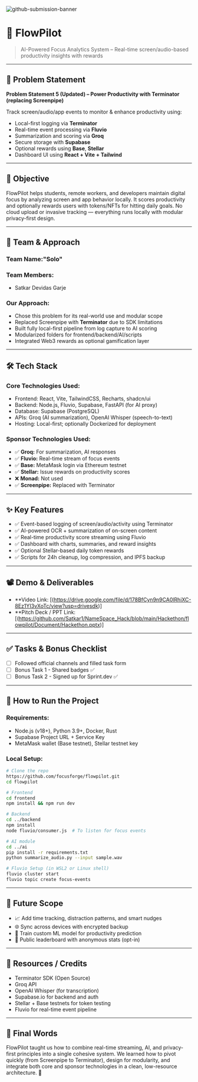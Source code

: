 ![github-submission-banner](https://github.com/user-attachments/assets/a1493b84-e4e2-456e-a791-ce35ee2bcf2f)


# 🚀 FlowPilot

> AI-Powered Focus Analytics System – Real-time screen/audio-based productivity insights with rewards

---

## 📌 Problem Statement

**Problem Statement 5 (Updated) – Power Productivity with Terminator (replacing Screenpipe)**

Track screen/audio/app events to monitor & enhance productivity using:
- Local-first logging via **Terminator**
- Real-time event processing via **Fluvio**
- Summarization and scoring via **Groq**
- Secure storage with **Supabase**
- Optional rewards using **Base**, **Stellar**
- Dashboard UI using **React + Vite + Tailwind**

---

## 🎯 Objective

FlowPilot helps students, remote workers, and developers maintain digital focus by analyzing screen and app behavior locally. It scores productivity and optionally rewards users with tokens/NFTs for hitting daily goals. No cloud upload or invasive tracking — everything runs locally with modular privacy-first design.

---

## 🧠 Team & Approach

### Team Name:"Solo"

### Team Members:
- Satkar Devidas Garje

### Our Approach:
- Chose this problem for its real-world use and modular scope
- Replaced Screenpipe with **Terminator** due to SDK limitations
- Built fully local-first pipeline from log capture to AI scoring
- Modularized folders for frontend/backend/AI/scripts
- Integrated Web3 rewards as optional gamification layer

---

## 🛠️ Tech Stack

### Core Technologies Used:
- Frontend: React, Vite, TailwindCSS, Recharts, shadcn/ui
- Backend: Node.js, Fluvio, Supabase, FastAPI (for AI proxy)
- Database: Supabase (PostgreSQL)
- APIs: Groq (AI summarization), OpenAI Whisper (speech-to-text)
- Hosting: Local-first; optionally Dockerized for deployment

### Sponsor Technologies Used:
- ✅ **Groq:** For summarization, AI responses
- ✅ **Fluvio:** Real-time stream of focus events
- ✅ **Base:** MetaMask login via Ethereum testnet
- ✅ **Stellar:** Issue rewards on productivity scores
- ❌ **Monad:** Not used
- ✅ **Screenpipe:** Replaced with Terminator

---

## ✨ Key Features

- ✅ Event-based logging of screen/audio/activity using Terminator
- ✅ AI-powered OCR + summarization of on-screen content
- ✅ Real-time productivity score streaming using Fluvio
- ✅ Dashboard with charts, summaries, and reward insights
- ✅ Optional Stellar-based daily token rewards
- ✅ Scripts for 24h cleanup, log compression, and IPFS backup

---

## 📽️ Demo & Deliverables

- **Video Link:
  [(https://drive.google.com/file/d/178BfCyn9n9CA0lRhiXC-8Ez1YI3vXoTc/view?usp=drivesdk)]
- **Pitch Deck / PPT Link:
  [(https://github.com/Satkar1/NameSpace_Hack/blob/main/Hackethon/flowpilot/Document/Hackethon.pptx)]

---

## ✅ Tasks & Bonus Checklist

- [ ] Followed official channels and filled task form
- [ ] Bonus Task 1 - Shared badges ✅
- [ ] Bonus Task 2 - Signed up for Sprint.dev ✅

---

## 🧪 How to Run the Project

### Requirements:
- Node.js (v18+), Python 3.9+, Docker, Rust
- Supabase Project URL + Service Key
- MetaMask wallet (Base testnet), Stellar testnet key

### Local Setup:
```bash
# Clone the repo
https://github.com/focusforge/flowpilot.git
cd flowpilot

# Frontend
cd frontend
npm install && npm run dev

# Backend
cd ../backend
npm install
node fluvio/consumer.js  # To listen for focus events

# AI module
cd ../ai
pip install -r requirements.txt
python summarize_audio.py --input sample.wav

# Fluvio Setup (in WSL2 or Linux shell)
fluvio cluster start
fluvio topic create focus-events
```

---

## 🧬 Future Scope

- 📈 Add time tracking, distraction patterns, and smart nudges
- 🌐 Sync across devices with encrypted backup
- 🧠 Train custom ML model for productivity prediction
- 🎯 Public leaderboard with anonymous stats (opt-in)

---

## 📎 Resources / Credits

- Terminator SDK (Open Source)
- Groq API
- OpenAI Whisper (for transcription)
- Supabase.io for backend and auth
- Stellar + Base testnets for token testing
- Fluvio for real-time event pipeline

---

## 🏁 Final Words

FlowPilot taught us how to combine real-time streaming, AI, and privacy-first principles into a single cohesive system. We learned how to pivot quickly (from Screenpipe to Terminator), design for modularity, and integrate both core and sponsor technologies in a clean, low-resource architecture. 🚀

